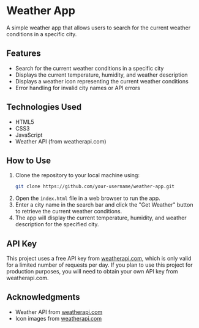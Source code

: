 # Weather App

A simple weather app that allows users to search for the current weather conditions in a specific city.

## Features
- Search for the current weather conditions in a specific city
- Displays the current temperature, humidity, and weather description
- Displays a weather icon representing the current weather conditions
- Error handling for invalid city names or API errors

## Technologies Used
- HTML5
- CSS3
- JavaScript
- Weather API (from weatherapi.com)

## How to Use
1. Clone the repository to your local machine using:
   ```bash
   git clone https://github.com/your-username/weather-app.git
   ```
2. Open the `index.html` file in a web browser to run the app.
3. Enter a city name in the search bar and click the "Get Weather" button to retrieve the current weather conditions.
4. The app will display the current temperature, humidity, and weather description for the specified city.

## API Key
This project uses a free API key from [weatherapi.com](https://www.weatherapi.com/), which is only valid for a limited number of requests per day. If you plan to use this project for production purposes, you will need to obtain your own API key from weatherapi.com.


## Acknowledgments
- Weather API from [weatherapi.com](https://www.weatherapi.com/)
- Icon images from [weatherapi.com](https://www.weatherapi.com/)
